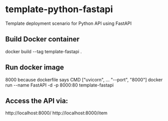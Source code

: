 # template-python-fastapi
Template deployment scenario for Python API using FastAPI

## Build Docker container
docker build --tag template-fastapi .

## Run docker image
8000 because dockerfile says CMD ["uvicorn", ... "--port", "8000"]
docker run --name FastAPI -d -p 8000:80 template-fastapi

## Access the API via:
http://localhost:8000/
http://localhost:8000/item
